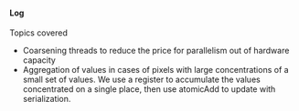 #### Log

Topics covered

- Coarsening threads to reduce the price for parallelism out of hardware capacity
- Aggregation of values in cases of pixels with large concentrations of a small set of values.
  We use a register to accumulate the values concentrated on a single place, then use atomicAdd to update with serialization.
